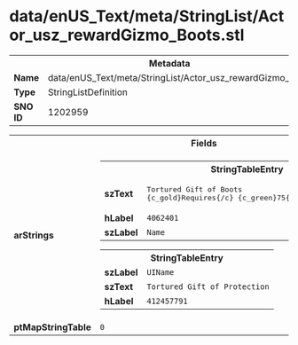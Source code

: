 <h1>data/enUS_Text/meta/StringList/Actor_usz_rewardGizmo_Boots.stl</h1><table><tr><th colspan="100%">Metadata</th></tr><tr><td><b>Name</b></td><td>data/enUS_Text/meta/StringList/Actor_usz_rewardGizmo_Boots.stl</td></tr><tr><td><b>Type</b></td><td>StringListDefinition</td></tr><tr><td><b>SNO ID</b></td><td>1202959</td></tr></table>

<table><tr><th colspan="100%">Fields</th></tr><tr><td><b>arStrings</b></td><td><table><tr><th colspan="100%">StringTableEntry</th></tr><tr><td><b>szText</b></td><td><pre>Tortured Gift of Boots
{c_gold}Requires{/c} {c_green}75{/c} {c_gold}cinders{/c}</pre></td></tr><tr><td><b>hLabel</b></td><td><code>4062401</code></td></tr><tr><td><b>szLabel</b></td><td><code>Name</code></td></tr></table>


<table><tr><th colspan="100%">StringTableEntry</th></tr><tr><td><b>szLabel</b></td><td><code>UIName</code></td></tr><tr><td><b>szText</b></td><td><code>Tortured Gift of Protection</code></td></tr><tr><td><b>hLabel</b></td><td><code>412457791</code></td></tr></table>


</td></tr><tr><td><b>ptMapStringTable</b></td><td><code>0</code></td></tr></table>

